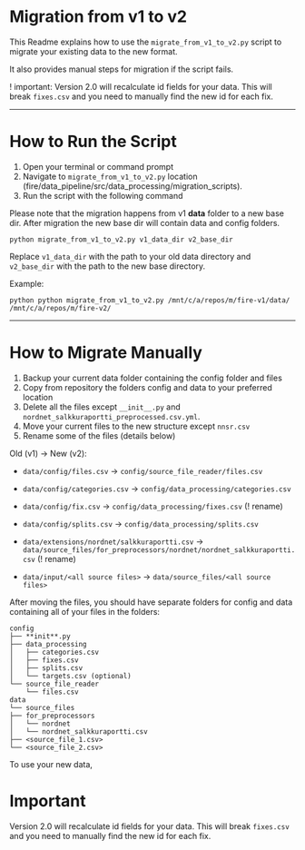 # Migration from v1 to v2

This Readme explains how to use the `migrate_from_v1_to_v2.py` script to migrate your existing data to the new format.

It also provides manual steps for migration if the script fails.

! important: Version 2.0 will recalculate id fields for your data. This will break `fixes.csv` and you need to manually find the new id for each fix.

---

# How to Run the Script

1. Open your terminal or command prompt
2. Navigate to `migrate_from_v1_to_v2.py` location (fire/data_pipeline/src/data_processing/migration_scripts).
3. Run the script with the following command

Please note that the migration happens from v1 **data** folder to a new base dir. After migration the new base dir will contain data and config folders.

```shell
python migrate_from_v1_to_v2.py v1_data_dir v2_base_dir
```

Replace `v1_data_dir` with the path to your old data directory and `v2_base_dir` with the path to the new base directory.

Example:

```shell
python python migrate_from_v1_to_v2.py /mnt/c/a/repos/m/fire-v1/data/ /mnt/c/a/repos/m/fire-v2/
```

---

# How to Migrate Manually

1. Backup your current data folder containing the config folder and files
2. Copy from repository the folders config and data to your preferred location
3. Delete all the files except `__init__.py` and `nordnet_salkkuraportti_preprocessed.csv.yml`.
4. Move your current files to the new structure except `nnsr.csv`
5. Rename some of the files (details below)

Old (v1) -> New (v2):

- `data/config/files.csv` -> `config/source_file_reader/files.csv`

- `data/config/categories.csv` -> `config/data_processing/categories.csv`
- `data/config/fix.csv` -> `config/data_processing/fixes.csv` (! rename)
- `data/config/splits.csv` -> `config/data_processing/splits.csv`

- `data/extensions/nordnet/salkkuraportti.csv` -> `data/source_files/for_preprocessors/nordnet/nordnet_salkkuraportti.csv` (! rename)
- `data/input/<all source files>` -> `data/source_files/<all source files>`

After moving the files, you should have separate folders for config and data containing all of your files in the folders:

```
config
├── **init**.py
├── data_processing
│   ├── categories.csv
│   ├── fixes.csv
│   ├── splits.csv
│   └── targets.csv (optional)
└── source_file_reader
    └── files.csv
data
└── source_files
├── for_preprocessors
│   └── nordnet
│   └── nordnet_salkkuraportti.csv
├── <source_file_1.csv>
└── <source_file_2.csv>
```

To use your new data,

# Important

Version 2.0 will recalculate id fields for your data. This will break `fixes.csv` and you need to manually find the new id for each fix.
